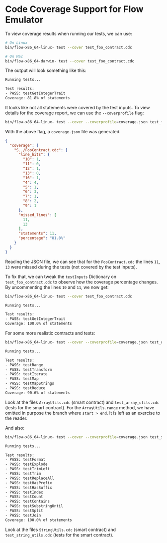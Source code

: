 # Code Coverage Support for Flow Emulator

To view coverage results when running our tests, we can use:

```bash
# On Linux
bin/flow-x86_64-linux- test --cover test_foo_contract.cdc

# On Mac
bin/flow-x86_64-darwin- test --cover test_foo_contract.cdc
```

The output will look something like this:

```bash
Running tests...

Test results:
- PASS: testGetIntegerTrait
Coverage: 81.8% of statements
```

It looks like not all statements were covered by the test inputs. To view details for the coverage report,
we can use the `--coverprofile` flag:

```bash
bin/flow-x86_64-linux- test --cover --coverprofile=coverage.json test_foo_contract.cdc
```

With the above flag, a `coverage.json` file was generated.

```json
{
  "coverage": {
    "S../FooContract.cdc": {
      "line_hits": {
        "10": 1,
        "11": 0,
        "12": 1,
        "13": 0,
        "16": 1,
        "4": 4,
        "5": 1,
        "6": 3,
        "7": 1,
        "8": 2,
        "9": 1
      },
      "missed_lines": [
        11,
        13
      ],
      "statements": 11,
      "percentage": "81.8%"
    }
  }
}
```

Reading the JSON file, we can see that for the `FooContract.cdc` the lines `11`, `13` were missed during the tests (not covered by the test inputs).

To fix that, we can tweak the `testInputs` Dictionary on `test_foo_contract.cdc` to observe how the coverage percentage changes. By uncommenting the lines `10` and `11`, we now get:

```bash
bin/flow-x86_64-linux- test --cover test_foo_contract.cdc

Running tests...

Test results:
- PASS: testGetIntegerTrait
Coverage: 100.0% of statements
```

For some more realistic contracts and tests:

```bash
bin/flow-x86_64-linux- test --cover --coverprofile=coverage.json test_array_utils.cdc

Running tests...

Test results:
- PASS: testRange
- PASS: testTransform
- PASS: testIterate
- PASS: testMap
- PASS: testMapStrings
- PASS: testReduce
Coverage: 90.6% of statements
```

Look at the files `ArrayUtils.cdc` (smart contract) and `test_array_utils.cdc` (tests for the smart contract). For the `ArrayUtils.range` method, we have omitted in purpose the branch where `start > end`. It is left as an exercise to the reader.

And also:

```bash
bin/flow-x86_64-linux- test --cover --coverprofile=coverage.json test_string_utils.cdc

Running tests...

Test results:
- PASS: testFormat
- PASS: testExplode
- PASS: testTrimLeft
- PASS: testTrim
- PASS: testReplaceAll
- PASS: testHasPrefix
- PASS: testHasSuffix
- PASS: testIndex
- PASS: testCount
- PASS: testContains
- PASS: testSubstringUntil
- PASS: testSplit
- PASS: testJoin
Coverage: 100.0% of statements
```

Look at the files `StringUtils.cdc` (smart contract) and `test_string_utils.cdc` (tests for the smart contract).
